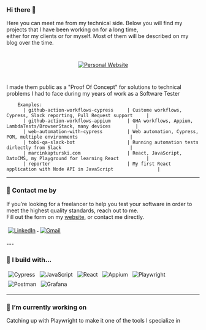 ### Hi there 👋

Here you can meet me from my technical side. Below you will find my projects that I have been working on for a long time, <br />
either for my clients or for myself. Most of them will be described on my blog over the time.
<br /><br />
<p align="center">
  <a target="_blank" href="https://marcinkapturski.com">
    <img src="https://img.shields.io/badge/Personal_Website-link_here-blue?logo=React" alt="Personal Website" style="vertical-align:top; margin:10px">
  </a>  
</p>
<br />
I made them public as a "Proof Of Concept" for solutions to technical problems I had to face during my years of work as a Software Tester

```gherkin
    Examples:
      | github-action-workflows-cypress     | Custome workflows, Cypress, Slack reporting, Pull Request support     |
      | github-action-workflows-appium      | GHA workflows, Appium, LambdaTests/BrowserStack, many devices         |
      | web-automation-with-cypress         | Web automation, Cypress, POM, multiple environments                   |
      | tobi-qa-slack-bot                   | Running automation tests dirlectly from Slack                         |
      | marcinkapturski.com                 | React, JavaScript, DatoCMS, my Playground for learning React          |
      | reporter                            | My first React application with Node API in JavaScript                |
```

---

### 📢 Contact me by

If you’re looking for a freelancer to help you test your software in order to meet the highest quality standards, reach out to me. <br />
Fill out the form on my <a target="_blank" href="https://marcinkapturski.com">website</a>, or contact me directly.

<p align="left">
  <a href="https://www.linkedin.com/in/marcin-kapturski/">
    <img src="https://img.shields.io/badge/LinkedIn-_-blue?logo=LinkedIn" alt="LinkedIn" style="vertical-align:top; margin:4px">
  </a>

  <a href="mailto:marcin.kapturski.m@gmail.com">
    <img src="https://img.shields.io/badge/Gmail-_-blue?logo=Gmail" alt="Gmail" style="vertical-align:top; margin:4px">
  </a>
</p>
---

### 🚧 I build with...

<p align="left">
    <img src="https://img.shields.io/badge/Cypress-_-blue?logo=Cypress" alt="Cypress" style="vertical-align:top; margin:4px">
    <img src="https://img.shields.io/badge/JavaScript-_-blue?logo=JavaScript" alt="JavaScript" style="vertical-align:top; margin:4px">
    <img src="https://img.shields.io/badge/React-_-blue?logo=React" alt="React" style="vertical-align:top; margin:4px">
    <img src="https://img.shields.io/badge/Appium-_-blue?logo=Appium" alt="Appium" style="vertical-align:top; margin:4px">
    <img src="https://img.shields.io/badge/Playwright-_-blue?logo=Playwright" alt="Playwright" style="vertical-align:top; margin:4px">
    <img src="https://img.shields.io/badge/Postman-_-blue?logo=Postman" alt="Postman" style="vertical-align:top; margin:4px">
    <img src="https://img.shields.io/badge/Grafana-_-blue?logo=Grafana" alt="Grafana" style="vertical-align:top; margin:4px">
</p>

---

### 🌱 I’m currently working on
Catching up with Playwright to make it one of the tools I specialize in
</p>
